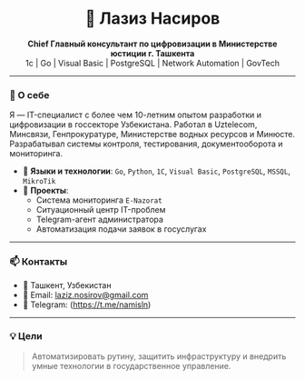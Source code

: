 <h1 align="center">👋 Лазиз Насиров</h1>

<p align="center">
  <b>Chief Главный консультант по цифровизации в Министерстве юстиции г. Ташкента</b><br>
  1c | Go | Visual Basic | PostgreSQL | Network Automation | GovTech 
</p>

---

### 🧠 О себе
Я — IT-специалист с более чем 10-летним опытом разработки и цифровизации в госсекторе Узбекистана. Работал в Uztelecom, Минсвязи, Генпрокуратуре, Министерстве водных ресурсов и Минюсте. Разрабатывал системы контроля, тестирования, документооборота и мониторинга.

- 🔧 **Языки и технологии**: `Go`, `Python`, `1C`, `Visual Basic`, `PostgreSQL`, `MSSQL`, `MikroTik`
- 🏢 **Проекты**:
  - Система мониторинга `E-Nazorat`
  - Ситуационный центр IT-проблем
  - Telegram-агент администратора
  - Автоматизация подачи заявок в госуслугах

---

### 📫 Контакты
- 📍 Ташкент, Узбекистан  
- 📧 Email: laziz.nosirov@gmail.com  
- 📱 Telegram: (https://t.me/namisln)

---

### 💡 Цели
> Автоматизировать рутину, защитить инфраструктуру и внедрить умные технологии в государственное управление.
